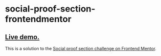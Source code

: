 # social-proof-section-frontendmentor

## [Live demo.](https://h4sitha.github.io/social-proof-section-frontendmentor/)

This is a solution to the [Social proof section challenge on Frontend Mentor](https://www.frontendmentor.io/challenges/social-proof-section-6e0qTv_bA).
